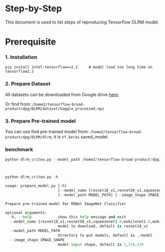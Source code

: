 Step-by-Step
============

This document is used to list steps of reproducing Tensorflow DLRM model.


# Prerequisite

### 1. Installation

  ```Shell
  pip install intel-tensorflow==2.2     # model load too long time on tensorflow2.3

  ```

### 2. Prepare Dataset
  All datasets can be downloaded from Google drive [here](https://drive.google.com/drive/folders/1taJ91txiMAWBMUtezc_N5gaYuTEpvW_e?usp=sharing). 

  Or find from: `/home2/tensorflow-broad-product/dpg/DLRM/dataset/kaggle_processed.npz`

### 3. Prepare Pre-trained model
  You can use find pre-trained model from: `/home2/tensorflow-broad-product/dpg/DLRM/dlrm`, it is `tf.keras` saved_model.


### benchmark
  ```python
  python dlrm_criteo.py --model_path /home2/tensorflow-broad-product/dpg/DLRM/dlrm



  python dlrm_criteo.py -h

  usage: prepare_model.py [-h]
                          [--model_name {resnet18_v1,resnet50_v1,squeezenet1.0,mobilenet1.0,mobilenetv2_1.0,inceptionv3}]
                          [--model_path MODEL_PATH] [--image_shape IMAGE_SHAPE]

  Prepare pre-trained model for MXNet ImageNet Classifier

  optional arguments:
    -h, --help            show this help message and exit
    --model_name {resnet18_v1,resnet50_v1,squeezenet1.0,mobilenet1.0,mobilenetv2_1.0,inceptionv3}
                          model to download, default is resnet18_v1
    --model_path MODEL_PATH
                          directory to put models, default is ./model
    --image_shape IMAGE_SHAPE
                          model input shape, default is 3,224,224

  ```
  
